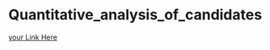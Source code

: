 # Quantitative_analysis_of_candidates
[your Link Here](https://drive.google.com/file/d/10iIwFA-ccOGR9a1Tezt5-iuZlHzM3lY5/view?usp=sharing)

